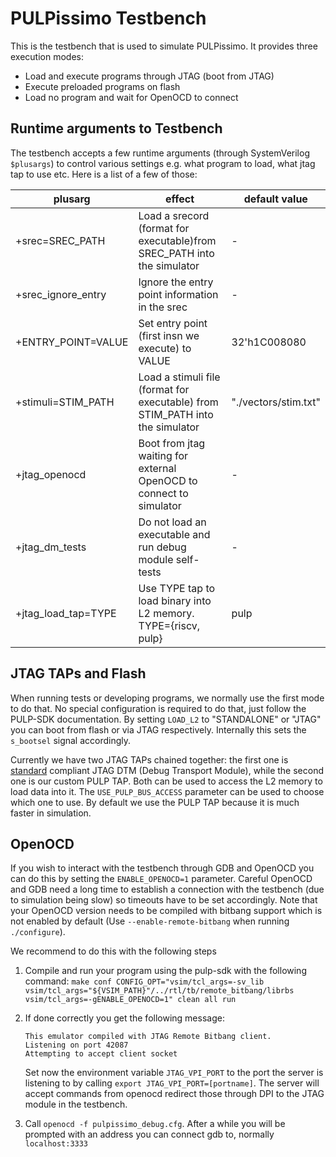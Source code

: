 # PULPissimo Testbench

This is the testbench that is used to simulate PULPissimo. It provides
three execution modes:

- Load and execute programs through JTAG (boot from JTAG)
- Execute preloaded programs on flash
- Load no program and wait for OpenOCD to connect

## Runtime arguments to Testbench
The testbench accepts a few runtime arguments (through SystemVerilog
`$plusargs`) to control various settings e.g. what program to load, what jtag
tap to use etc. Here is a list of a few of those:


| plusarg             | effect                                                                        | default value        |
|---------------------|-------------------------------------------------------------------------------|----------------------|
| +srec=SREC_PATH     | Load a srecord (format for executable)from SREC_PATH into the simulator       | -                    |
| +srec\_ignore_entry  | Ignore the entry point information in the srec                                | -                    |
| +ENTRY\_POINT=VALUE  | Set entry point (first insn we execute) to VALUE                              | 32'h1C008080         |
| +stimuli=STIM_PATH  | Load a stimuli file (format for executable) from STIM_PATH into the simulator | "./vectors/stim.txt" |
| +jtag\_openocd       | Boot from jtag waiting for external OpenOCD to connect to simulator           | -                    |
| +jtag\_dm_tests      | Do not load an executable and run debug module self-tests                     | -                    |
| +jtag\_load_tap=TYPE | Use TYPE tap to load binary into L2 memory. TYPE={riscv, pulp}                | pulp                 |

## JTAG TAPs and Flash
When running tests or developing programs, we normally use the first mode to do
that. No special configuration is required to do that, just follow the PULP-SDK
documentation. By setting `LOAD_L2` to "STANDALONE" or "JTAG" you can boot from
flash or via JTAG respectively. Internally this sets the `s_bootsel` signal
accordingly.

Currently we have two JTAG TAPs chained together: the first one is
[standard](https://github.com/riscv/riscv-debug-spec/blob/0.13-test-release/riscv-debug-spec.pdf)
compliant JTAG DTM (Debug Transport Module), while the second one is our custom
PULP TAP. Both can be used to access the L2 memory to load data into it. The
`USE_PULP_BUS_ACCESS` parameter can be used to choose which one to use. By
default we use the PULP TAP because it is much faster in simulation.

## OpenOCD
If you wish to interact with the testbench through GDB and OpenOCD you can do
this by setting the `ENABLE_OPENOCD=1` parameter. Careful OpenOCD and GDB need a
long time to establish a connection with the testbench (due to simulation being
slow) so timeouts have to be set accordingly. Note that your OpenOCD version
needs to be compiled with bitbang support which is not enabled by default (Use
`--enable-remote-bitbang` when running `./configure`).

We recommend to do this with the following steps
1. Compile and run your program using the pulp-sdk with the following command:
   `make conf CONFIG_OPT="vsim/tcl_args=-sv_lib vsim/tcl_args="${VSIM_PATH}"/../rtl/tb/remote_bitbang/librbs vsim/tcl_args=-gENABLE_OPENOCD=1" clean all run`
2. If done correctly you get the following message:
   ```
   This emulator compiled with JTAG Remote Bitbang client.
   Listening on port 42087
   Attempting to accept client socket
   ```

   Set now the environment variable `JTAG_VPI_PORT` to the port the server is
   listening to by calling `export JTAG_VPI_PORT=[portname]`. The server will
   accept commands from openocd redirect those through DPI to the JTAG module in
   the testbench.
3. Call `openocd -f pulpissimo_debug.cfg`. After a while you will be prompted
   with an address you can connect gdb to, normally `localhost:3333`
